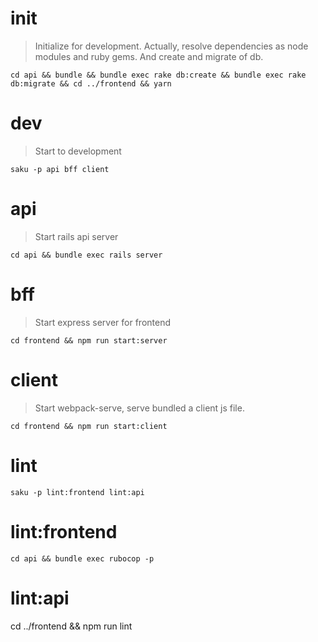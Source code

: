 # init
> Initialize for development. Actually, resolve dependencies as node modules and ruby gems.
> And create and migrate of db.

    cd api && bundle && bundle exec rake db:create && bundle exec rake db:migrate && cd ../frontend && yarn

# dev
> Start to development

    saku -p api bff client

# api
> Start rails api server

    cd api && bundle exec rails server

# bff
> Start express server for frontend

    cd frontend && npm run start:server

# client
> Start webpack-serve, serve bundled a client js file.

    cd frontend && npm run start:client

# lint

    saku -p lint:frontend lint:api

# lint:frontend

    cd api && bundle exec rubocop -p

# lint:api

   cd ../frontend && npm run lint
